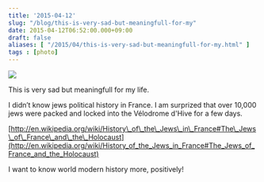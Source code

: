 ```yaml
---
title: '2015-04-12'
slug: "/blog/this-is-very-sad-but-meaningfull-for-my"
date: 2015-04-12T06:52:00.000+09:00
draft: false
aliases: [ "/2015/04/this-is-very-sad-but-meaningfull-for-my.html" ]
tags : [photo]
---
```


  
![](http://68.media.tumblr.com/93b65345582999d3ce777c302bff4342/tumblr_nmog7qNxT51rwrdpxo1_1280.png)  

  
  

This is very sad but meaningfull for my life.

  
  

I didn’t know jews political history in France. I am surprized that over 10,000 jews were packed and locked into the Vélodrome d'Hive for a few days.

  
  

[http://en.wikipedia.org/wiki/History\_of\_the\_Jews\_in\_France#The\_Jews\_of\_France\_and\_the\_Holocaust](http://en.wikipedia.org/wiki/History_of_the_Jews_in_France#The_Jews_of_France_and_the_Holocaust)

  
  

I want to know world modern history more, positively!